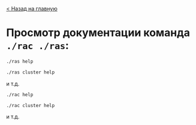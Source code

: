 [< Назад на главную](README.md)

# Просмотр документации команда `./rac ./ras`:

```bash
./ras help
```

```bash
./ras cluster help
```

и т.д.

```bash
./rac help
```

```bash
./rac cluster help
```

и т.д.
